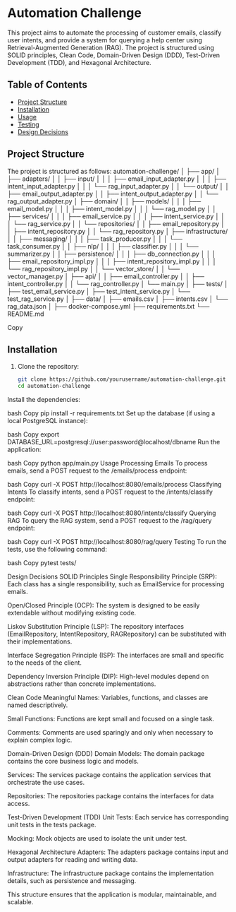 # Automation Challenge

This project aims to automate the processing of customer emails, classify user intents, and provide a system for querying a help center using Retrieval-Augmented Generation (RAG). The project is structured using SOLID principles, Clean Code, Domain-Driven Design (DDD), Test-Driven Development (TDD), and Hexagonal Architecture.

## Table of Contents

- [Project Structure](#project-structure)
- [Installation](#installation)
- [Usage](#usage)
- [Testing](#testing)
- [Design Decisions](#design-decisions)

## Project Structure

The project is structured as follows:
automation-challenge/
│
├── app/
│ ├── adapters/
│ │ ├── input/
│ │ │ ├── email_input_adapter.py
│ │ │ ├── intent_input_adapter.py
│ │ │ └── rag_input_adapter.py
│ │ └── output/
│ │ ├── email_output_adapter.py
│ │ ├── intent_output_adapter.py
│ │ └── rag_output_adapter.py
│ ├── domain/
│ │ ├── models/
│ │ │ ├── email_model.py
│ │ │ ├── intent_model.py
│ │ │ └── rag_model.py
│ │ ├── services/
│ │ │ ├── email_service.py
│ │ │ ├── intent_service.py
│ │ │ └── rag_service.py
│ │ └── repositories/
│ │ ├── email_repository.py
│ │ ├── intent_repository.py
│ │ └── rag_repository.py
│ ├── infrastructure/
│ │ ├── messaging/
│ │ │ ├── task_producer.py
│ │ │ └── task_consumer.py
│ │ ├── nlp/
│ │ │ ├── classifier.py
│ │ │ └── summarizer.py
│ │ ├── persistence/
│ │ │ ├── db_connection.py
│ │ │ ├── email_repository_impl.py
│ │ │ ├── intent_repository_impl.py
│ │ │ └── rag_repository_impl.py
│ │ └── vector_store/
│ │ └── vector_manager.py
│ ├── api/
│ │ ├── email_controller.py
│ │ ├── intent_controller.py
│ │ └── rag_controller.py
│ └── main.py
│
├── tests/
│ ├── test_email_service.py
│ ├── test_intent_service.py
│ └── test_rag_service.py
│
├── data/
│ ├── emails.csv
│ ├── intents.csv
│ └── rag_data.json
│
├── docker-compose.yml
├── requirements.txt
└── README.md

Copy

## Installation

1. Clone the repository:

   ```bash
   git clone https://github.com/yourusername/automation-challenge.git
   cd automation-challenge
Install the dependencies:

bash
Copy
pip install -r requirements.txt
Set up the database (if using a local PostgreSQL instance):

bash
Copy
export DATABASE_URL=postgresql://user:password@localhost/dbname
Run the application:

bash
Copy
python app/main.py
Usage
Processing Emails
To process emails, send a POST request to the /emails/process endpoint:

bash
Copy
curl -X POST http://localhost:8080/emails/process
Classifying Intents
To classify intents, send a POST request to the /intents/classify endpoint:

bash
Copy
curl -X POST http://localhost:8080/intents/classify
Querying RAG
To query the RAG system, send a POST request to the /rag/query endpoint:

bash
Copy
curl -X POST http://localhost:8080/rag/query
Testing
To run the tests, use the following command:

bash
Copy
pytest tests/

Design Decisions
SOLID Principles
Single Responsibility Principle (SRP): Each class has a single responsibility, such as EmailService for processing emails.

Open/Closed Principle (OCP): The system is designed to be easily extendable without modifying existing code.

Liskov Substitution Principle (LSP): The repository interfaces (EmailRepository, IntentRepository, RAGRepository) can be substituted with their implementations.

Interface Segregation Principle (ISP): The interfaces are small and specific to the needs of the client.

Dependency Inversion Principle (DIP): High-level modules depend on abstractions rather than concrete implementations.

Clean Code
Meaningful Names: Variables, functions, and classes are named descriptively.

Small Functions: Functions are kept small and focused on a single task.

Comments: Comments are used sparingly and only when necessary to explain complex logic.

Domain-Driven Design (DDD)
Domain Models: The domain package contains the core business logic and models.

Services: The services package contains the application services that orchestrate the use cases.

Repositories: The repositories package contains the interfaces for data access.

Test-Driven Development (TDD)
Unit Tests: Each service has corresponding unit tests in the tests package.

Mocking: Mock objects are used to isolate the unit under test.

Hexagonal Architecture
Adapters: The adapters package contains input and output adapters for reading and writing data.

Infrastructure: The infrastructure package contains the implementation details, such as persistence and messaging.

This structure ensures that the application is modular, maintainable, and scalable.

